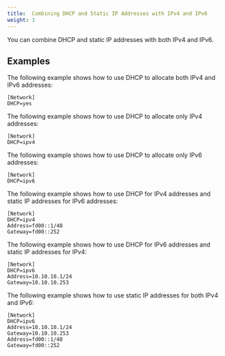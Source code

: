 ```yaml
---
title:  Combining DHCP and Static IP Addresses with IPv4 and IPv6
weight: 1
---
```


You can combine DHCP and static IP addresses with both IPv4 and IPv6. 

## Examples 

The following example shows how to use DHCP to allocate both IPv4 and IPv6 addresses:

	[Network]
	DHCP=yes

The following example shows how to use DHCP to allocate only IPv4 addresses:

	[Network]
	DHCP=ipv4

The following example shows how to use DHCP to allocate only IPv6 addresses:

	[Network]
	DHCP=ipv6

The following example shows how to use DHCP for IPv4 addresses and static IP addresses for IPv6 addresses: 

	[Network]
	DHCP=ipv4
	Address=fd00::1/48
	Gateway=fd00::252

The following example shows how to use DHCP for IPv6 addresses and static IP addresses for IPv4: 

	[Network]
	DHCP=ipv6
	Address=10.10.10.1/24
	Gateway=10.10.10.253

The following example shows how to use static IP addresses for both IPv4 and IPv6: 

	[Network]
	DHCP=ipv6
	Address=10.10.10.1/24
	Gateway=10.10.10.253
	Address=fd00::1/48
	Gateway=fd00::252